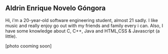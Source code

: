 ## Aldrin Enrique Novelo Góngora
Hi, i'm a 20-year-old software engineering student, almost 21 sadly. I like music and really enjoy go out with my friends and family every i can. Also, I have some knowledge about C, C++, Java and HTML,CSS & Javascript (a little). 

 [photo cooming soon]
